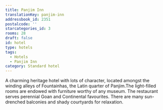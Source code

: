 ```yaml
---
title: Panjim Inn
translationKey: panjim-inn
addressbook_id: 2351
postalcode: ''
starcategories_id: 3
rooms: 28
draft: false
id: hotel
type: hotels
tags:
  - Hotels
  - Panjim Inn
category: Standard hotel
---
```

A charming heritage hotel with lots of character, located amongst the winding alleys of Fountainhas, the Latin quarter of Panjim.The light-filled rooms are endowed with furniture worthy of any museum. The restaurant serves perennial Goan and Continental favourites. There are many sun-drenched balconies and shady courtyards for relaxation.